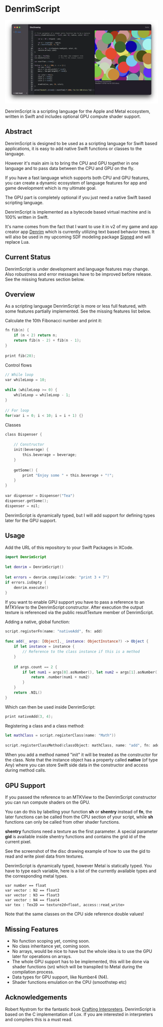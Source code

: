 # DenrimScript

![screenshot](images/discdrawing.png)

DenrimScript is a scripting language for the Apple and Metal ecosystem, written in Swift and includes optional GPU compute shader support. 

## Abstract

DenrimScript is designed to be used as a scripting language for Swift based applications, it is easy to add native Swift functions or classes to the language.

However it's main aim is to bring the CPU and GPU together in one language and to pass data between the CPU and GPU on the fly.

If you have a fast language which supports both CPU and GPU features, you can create a dynamic ecosystem of language features for app and game development which is my ultimate goal.

The GPU part is completely optional if you just need a native Swift based scripting language.
 
DenrimScript is implemented as a bytecode based virtual machine and is 100% written in Swift.

It's name comes from the fact that I want to use it in v2 of my game and app creator app [Denrim](https://github.com/markusmoenig/Denrim) which is currently utilizing text based behavior trees. It will also be used in my upcoming SDF modeling package [Signed](https://github.com/markusmoenig/Signed) and will replace Lua.

## Current Status

DenrimScript is under development and language features may change. Also robustness and error messages have to be improved before release. See the missing features section below.

## Overview

As a scripting language DenrimScript is more or less full featured, with some features partially implemented. See the missing features list below.

Calculate the 10th Fibonacci number and print it: 

```c
fn fib(n) {
    if (n < 2) return n;
    return fib(n - 2) + fib(n - 1);
}

print fib(20);
```

Control flows

```c
// While loop
var whileLoop = 10;

while (whileLoop >= 0) {
    whileLoop = whileLoop - 1;
}

// For loop
for(var i = 0; i < 10; i = i + 1) {}
```

Classes

```c
class Dispenser {

    // Constructor
    init(beverage) {
        this.beverage = beverage;
    }
    
    getSome() {
        print "Enjoy some " + this.beverage + "!";
    }
}

var dispenser = Dispenser("Tea")
dispenser.getSome();
dispenser = nil;
```

DenrimScript is dynamically typed, but I will add support for defining types later for the GPU support.

## Usage

Add the URL of this repository to your Swift Packages in XCode.

```swift
import DenrimScript

let denrim = DenrimScript()

let errors = denrim.compile(code: "print 3 + 7")
if errors.isEmpty {
    denrim.execute()
}
```

If you want to enable GPU support you have to pass a reference to an *MTKView* to the DenrimScript constructor. After execution the output texture is referenced via the public resultTexture member of DenrimScript.

Adding a native, global function:

```swift
script.registerFn(name: "nativeAdd", fn: add)

func add(_ args: [Object],_ instance: ObjectInstance?) -> Object {        
    if let instance = instance {
        // Reference to the class instance if this is a method
    }
        
    if args.count == 2 {
        if let num1 = args[0].asNumber(), let num2 = args[1].asNumber() {
            return .number(num1 + num2)
        }
    }
    return .NIL()
}
```

Which can then be used inside DenrimScript:

```c
print nativeAdd(3, 4);
```

Registering a class and a class method:

```Swift
let mathClass = script.registerClass(name: "Math"))

script.registerClassMethod(classObject: mathClass, name: "add", fn: add)
```

When you add a method named "init" it will be treated as the constructor for the class. Note that the instance object has a property called **native** (of type Any) where you can store Swift side data in the constructor and access during method calls.

## GPU Support

If you passed the reference to an MTKView to the DenrimScript constructor you can run compute shaders on the GPU.

You can do this by labelling your function **sh** or **shentry** instead of **fn**, the later functions can be called from the CPU section of your script, while **sh** functions can only be called from other shader functions.

**shentry** functions need a texture as the first parameter. A special parameter **gid** is available inside shentry functions and contains the grid id of the current pixel.

See the screenshot of the disc drawing example of how to use the gid to read and write pixel data from textures.

DenrimScript is dynamically typed, however Metal is statically typed. You have to type each variable, here is a list of the currently available types and the corresponding metal types.

```
var number == float
var vector : N2 == float2
var vector : N3 == float3
var vector : N4 == float4
var tex : Tex2D == texture2d<float, access::read_write>
```

Note that the same classes on the CPU side reference double values!

## Missing Features

* No function scoping yet, coming soon.
* No class inheritance yet, coming soon.
* No arrays, would be nice to have but the whole idea is to use the GPU later for operations on arrays.
* The whole GPU support has to be implemented, this will be done via shader functions (sn) which will be transpiled to Metal during the compilation process.
* Data types for GPU support, like Number4 (N4).
* Shader functions emulation on the CPU (smoothstep etc)

## Acknowledgements

Robert Nystrom for the fantastic book [Crafting Interpreters](https://craftinginterpreters.com). DenrimScript is based on the C implementation of Lox. If you are interested in interpreters and compilers this is a must read.
